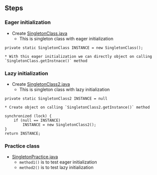 ## Steps
### Eager initialization
* Create [SingletonClass.java](SingletonClass.java)
	* This is singleton class with eager initialization
```
private static SingletonClass INSTANCE = new SingletonClass();
```
	* With this eager initialization we can directly object on calling `SingletonClass.getInstnace()` method

### Lazy initialization
* Create [SingletonClass2.java](SingletonClass2.java)
	* This is singleton class with lazy initialization
```
private static SingletonClass2 INSTANCE = null
```
	* Create object on calling `SingletonClass2.getInstance()` method
```
synchronized (lock) {
	if (null == INSTANCE)
		INSTANCE = new SingletonClass2();
}
return INSTANCE;
```

### Practice class
* [SingletonPractice.java](SingletonPractice.java)
	* `method1()` is to test eager initialization
	* `method2()` is to test lazy initialization